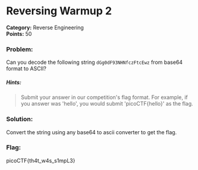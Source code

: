 # Reversing Warmup 2
__Category:__ Reverse Engineering  
__Points:__ 50

### Problem:

Can you decode the following string `dGg0dF93NHNfczFtcEwz` from base64 format to ASCII?

##### Hints:
> Submit your answer in our competition's flag format. For example, if you answer was 'hello', you would submit 'picoCTF{hello}' as the flag.

### Solution:

Convert the string using any base64 to ascii converter to get the flag.

### Flag:

picoCTF{th4t_w4s_s1mpL3}

